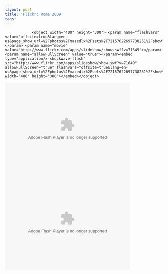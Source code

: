 ```yaml
---
layout: post
title: 'Flickr: Rome 2009'
tags:
---
```



                <object width="400" height="300"> <param name="flashvars" value="offsite=true&lang=en-us&page_show_url=%2Fphotos%2Fmazedlx%2Fsets%2F72157622697738251%2Fshow%2F&page_show_back_url=%2Fphotos%2Fmazedlx%2Fsets%2F72157622697738251%2F&set_id=72157622697738251&jump_to="></param> <param name="movie" value="http://www.flickr.com/apps/slideshow/show.swf?v=71649"></param> <param name="allowFullScreen" value="true"></param><embed type="application/x-shockwave-flash" src="http://www.flickr.com/apps/slideshow/show.swf?v=71649" allowFullScreen="true" flashvars="offsite=true&lang=en-us&page_show_url=%2Fphotos%2Fmazedlx%2Fsets%2F72157622697738251%2Fshow%2F&page_show_back_url=%2Fphotos%2Fmazedlx%2Fsets%2F72157622697738251%2F&set_id=72157622697738251&jump_to=" width="400" height="300"></embed></object>
<object width="400" height="300"> <param name="flashvars" value="offsite=true&lang=en-us&page_show_url=%2Fphotos%2Fmazedlx%2Fsets%2F72157622697830687%2Fshow%2F&page_show_back_url=%2Fphotos%2Fmazedlx%2Fsets%2F72157622697830687%2F&set_id=72157622697830687&jump_to="></param> <param name="movie" value="http://www.flickr.com/apps/slideshow/show.swf?v=71649"></param> <param name="allowFullScreen" value="true"></param><embed type="application/x-shockwave-flash" src="http://www.flickr.com/apps/slideshow/show.swf?v=71649" allowFullScreen="true" flashvars="offsite=true&lang=en-us&page_show_url=%2Fphotos%2Fmazedlx%2Fsets%2F72157622697830687%2Fshow%2F&page_show_back_url=%2Fphotos%2Fmazedlx%2Fsets%2F72157622697830687%2F&set_id=72157622697830687&jump_to=" width="400" height="300"></embed></object>
<object width="400" height="300"> <param name="flashvars" value="offsite=true&lang=en-us&page_show_url=%2Fphotos%2Fmazedlx%2Fsets%2F72157622697952637%2Fshow%2F&page_show_back_url=%2Fphotos%2Fmazedlx%2Fsets%2F72157622697952637%2F&set_id=72157622697952637&jump_to="></param> <param name="movie" value="http://www.flickr.com/apps/slideshow/show.swf?v=71649"></param> <param name="allowFullScreen" value="true"></param><embed type="application/x-shockwave-flash" src="http://www.flickr.com/apps/slideshow/show.swf?v=71649" allowFullScreen="true" flashvars="offsite=true&lang=en-us&page_show_url=%2Fphotos%2Fmazedlx%2Fsets%2F72157622697952637%2Fshow%2F&page_show_back_url=%2Fphotos%2Fmazedlx%2Fsets%2F72157622697952637%2F&set_id=72157622697952637&jump_to=" width="400" height="300"></embed></object>
